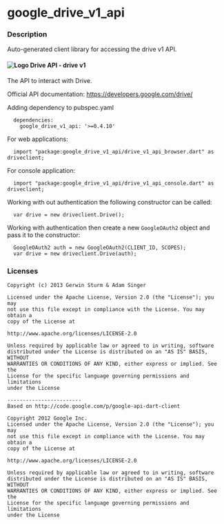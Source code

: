 # google_drive_v1_api

### Description

Auto-generated client library for accessing the drive v1 API.

#### ![Logo](https://ssl.gstatic.com/docs/doclist/images/drive_icon_16.png) Drive API - drive v1

The API to interact with Drive.

Official API documentation: https://developers.google.com/drive/

Adding dependency to pubspec.yaml

```
  dependencies:
    google_drive_v1_api: '>=0.4.10'
```

For web applications:

```
  import "package:google_drive_v1_api/drive_v1_api_browser.dart" as driveclient;
```

For console application:

```
  import "package:google_drive_v1_api/drive_v1_api_console.dart" as driveclient;
```

Working with out authentication the following constructor can be called:

```
  var drive = new driveclient.Drive();
```

Working with authentication then create a new `GoogleOAuth2` object and pass it to the constructor:


```
  GoogleOAuth2 auth = new GoogleOAuth2(CLIENT_ID, SCOPES);
  var drive = new driveclient.Drive(auth);
```

### Licenses

```
Copyright (c) 2013 Gerwin Sturm & Adam Singer

Licensed under the Apache License, Version 2.0 (the "License"); you may 
not use this file except in compliance with the License. You may obtain a 
copy of the License at

http://www.apache.org/licenses/LICENSE-2.0

Unless required by applicable law or agreed to in writing, software
distributed under the License is distributed on an "AS IS" BASIS, WITHOUT
WARRANTIES OR CONDITIONS OF ANY KIND, either express or implied. See the
License for the specific language governing permissions and limitations 
under the License

------------------------
Based on http://code.google.com/p/google-api-dart-client

Copyright 2012 Google Inc.
Licensed under the Apache License, Version 2.0 (the "License"); you may 
not use this file except in compliance with the License. You may obtain a
copy of the License at

http://www.apache.org/licenses/LICENSE-2.0

Unless required by applicable law or agreed to in writing, software
distributed under the License is distributed on an "AS IS" BASIS, WITHOUT
WARRANTIES OR CONDITIONS OF ANY KIND, either express or implied. See the
License for the specific language governing permissions and limitations 
under the License

```
